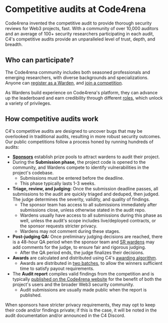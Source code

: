 # Competitive audits at Code4rena

Code4rena invented the competitive audit to provide thorough security reviews for Web3 projects, fast. With a community of over 10,000 auditors and an average of 100+ security researchers participating in each audit, C4's competitive audits provide an unparalleled level of trust, depth, and breadth. 

## Who can participate?

The Code4rena community includes both seasoned professionals and emerging researchers, with diverse backgrounds and specializations. Anyone can [register as a Warden](/getting-started/), and [join a competition](/getting-started/how-to-participate).

As Wardens build experience on Code4rena's platform, they can advance up the leaderboard and earn credibility through different [roles](/roles/), which unlock a variety of privileges.

## How competitive audits work

C4's competitive audits are designed to uncover bugs that may be overlooked in traditional audits, resulting in more robust security outcomes. Our public competitions follow a process honed by running hundreds of audits:

- [**Sponsors**](roles/sponsors/) establish prize pools to attract wardens to audit their project.
- During the **Submission phase,** the project code is opened to the community, and Wardens compete to identify vulnerabilities in the project's codebase. 
  - Submissions must be entered before the deadline. 
  - This phase typically lasts 1-3 weeks.
- **Triage, review, and judging:** Once the submission deadline passes, all submissions to the audit are quickly triaged and deduped, then judged. The judge determines the severity, validity, and quality of findings. 
  - The sponsor team has access to all submissions immediately after submissions close, unless otherwise stated in the audit repo.
  - Wardens usually have access to all submissions during this phase as well, unless the audit's scope includes live/deployed contracts, or the sponsor requests stricter privacy.
  - Wardens may not comment during these stages. 
- **Post-judging QA:** Once preliminary judging decisions are reached, there is a 48-hour QA period when the sponsor team and [SR wardens](/roles/sr-wardens) may add comments for the judge, to ensure fair and rigorous judging. 
  - After the QA period ends, the judge finalizes their decisions.
- **Awards** are calculated and distributed using C4's [awarding algorithm](/awarding/). 
  - Awards are distributed in [two batches](/awarding/awarding-process/), to allow the winners sufficient time to satisfy payout requirements.
- The **Audit report** compiles valid findings from the competition and is typically [published on the Code4rena website](https://code4rena.com/reports) for the benefit of both the project's users and the broader Web3 security community. 
  - Audit submissions are usually made public when the report is published.

When sponsors have stricter privacy requirements, they may opt to keep their code and/or findings private; if this is the case, it will be noted in the audit documentation and/or announced in the C4 Discord.